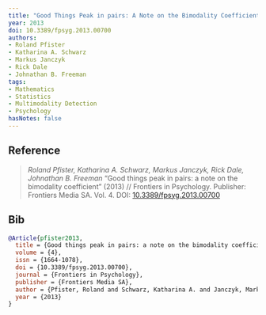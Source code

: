 ```yaml
---
title: "Good Things Peak in pairs: A Note on the Bimodality Coefficient"
year: 2013
doi: 10.3389/fpsyg.2013.00700
authors:
- Roland Pfister
- Katharina A. Schwarz
- Markus Janczyk
- Rick Dale
- Johnathan B. Freeman
tags:
- Mathematics
- Statistics
- Multimodality Detection
- Psychology
hasNotes: false
---
```


## Reference

> <i>Roland Pfister, Katharina A. Schwarz, Markus Janczyk, Rick Dale, Johnathan B. Freeman</i> “Good things peak in pairs: a note on the bimodality coefficient” (2013) // Frontiers in Psychology. Publisher: Frontiers Media SA. Vol.&nbsp;4. DOI:&nbsp;<a href='https://doi.org/10.3389/fpsyg.2013.00700'>10.3389/fpsyg.2013.00700</a>

## Bib

```bib
@Article{pfister2013,
  title = {Good things peak in pairs: a note on the bimodality coefficient},
  volume = {4},
  issn = {1664-1078},
  doi = {10.3389/fpsyg.2013.00700},
  journal = {Frontiers in Psychology},
  publisher = {Frontiers Media SA},
  author = {Pfister, Roland and Schwarz, Katharina A. and Janczyk, Markus and Dale, Rick and Freeman, Johnathan B.},
  year = {2013}
}
```
